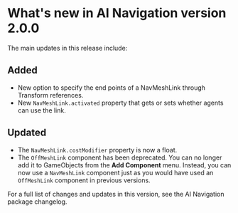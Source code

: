 # What's new in AI Navigation version 2.0.0

The main updates in this release include:

## Added

* New option to specify the end points of a NavMeshLink through Transform references.
* New `NavMeshLink.activated` property that gets or sets whether agents can use the link.

## Updated

* The `NavMeshLink.costModifier` property is now a float.
* The `OffMeshLink` component has been deprecated. You can no longer add it to GameObjects from the **Add Component** menu. Instead, you can now use a `NavMeshLink` component just as you would have used an `OffMeshLink` component in previous versions.  

For a full list of changes and updates in this version, see the AI Navigation package changelog.
